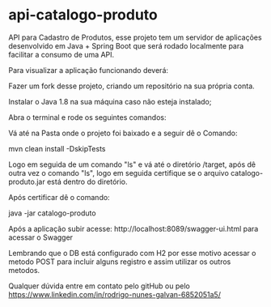# api-catalogo-produto

API para Cadastro de Produtos, esse projeto tem um servidor de aplicações desenvolvido em Java + Spring Boot que será rodado localmente para
facilitar a consumo de uma API.

Para visualizar a aplicação funcionando deverá:

Fazer um fork desse projeto, criando um repositório na sua própria conta.

Instalar o Java 1.8 na sua máquina caso não esteja instalado;

Abra o terminal e rode os seguintes comandos:

Vá até na Pasta onde o projeto foi baixado e a seguir dê o Comando: 

mvn clean install -DskipTests

Logo em seguida de um comando "ls" e vá até o diretório /target, após dê outra vez o comando "ls", 
logo em seguida certifique se o arquivo catalogo-produto.jar está dentro do diretório.

Após certificar dê o comando:

java -jar catalogo-produto

Após a aplicação subir acesse: http://localhost:8089/swagger-ui.html para acessar o Swagger

Lembrando que o DB está configurado com H2 por esse motivo acessar o metodo POST para incluir alguns registro e assim utilizar os outros metodos.

Qualquer dúvida entre em contato pelo gitHub ou pelo https://www.linkedin.com/in/rodrigo-nunes-galvan-6852051a5/




